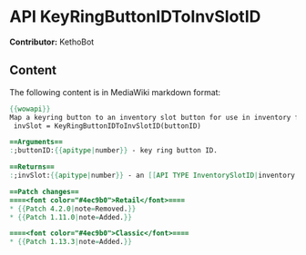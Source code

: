 # API KeyRingButtonIDToInvSlotID

**Contributor:** KethoBot

## Content

The following content is in MediaWiki markdown format:

```mediawiki
{{wowapi}}
Map a keyring button to an inventory slot button for use in inventory functions.
 invSlot = KeyRingButtonIDToInvSlotID(buttonID)

==Arguments==
:;buttonID:{{apitype|number}} - key ring button ID.

==Returns==
:;invSlot:{{apitype|number}} - an [[API TYPE InventorySlotID|inventory slot ID]].

==Patch changes==
====<font color="#4ec9b0">Retail</font>====
* {{Patch 4.2.0|note=Removed.}}
* {{Patch 1.11.0|note=Added.}}

====<font color="#4ec9b0">Classic</font>====
* {{Patch 1.13.3|note=Added.}}
```
